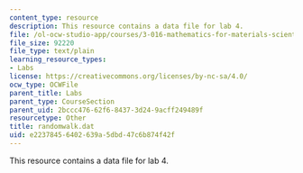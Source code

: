 ```yaml
---
content_type: resource
description: This resource contains a data file for lab 4.
file: /ol-ocw-studio-app/courses/3-016-mathematics-for-materials-scientists-and-engineers-fall-2005/e22378456402639a5dbd47c6b874f42f_randomwalk.dat
file_size: 92220
file_type: text/plain
learning_resource_types:
- Labs
license: https://creativecommons.org/licenses/by-nc-sa/4.0/
ocw_type: OCWFile
parent_title: Labs
parent_type: CourseSection
parent_uid: 2bccc476-62f6-8437-3d24-9acff249489f
resourcetype: Other
title: randomwalk.dat
uid: e2237845-6402-639a-5dbd-47c6b874f42f
---
```

This resource contains a data file for lab 4.